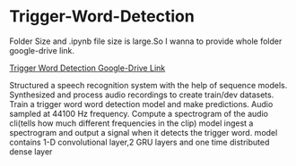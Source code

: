 # Trigger-Word-Detection
Folder Size and .ipynb file size is large.So I wanna to provide whole folder google-drive link. 

[Trigger Word Detection Google-Drive Link](https://drive.google.com/drive/folders/15gma-zH-MdhJ_9Qol_n9bzkEoHW7Whjc?usp=sharing)







Structured a speech recognition system with the help of sequence models.
Synthesized and process audio recordings to create train/dev datasets.
Train a trigger word word detection model and make predictions.
Audio sampled at 44100 Hz frequency.
Compute a spectrogram of the audio cli(tells how much different frequencies in the clip)
model ingest a spectrogram and output a signal when it detects the trigger word.
model contains 1-D convolutional  layer,2 GRU layers and one time distributed dense layer

